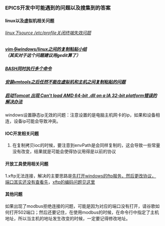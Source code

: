 ### EPICS开发中可能遇到的问题以及搜集到的答案

#### linux以及虚拟机相关问题

###### [linux下source /etc/profile关闭终端失效问题](https://www.cnblogs.com/senlinyang/p/9431855.html)

##### [vim与windows/linux之间的复制粘贴小结](https://www.cnblogs.com/siashan/p/5546354.html)（其实对于这个问题建议用gedit算了）

##### [BASH同时执行多个命令](https://blog.csdn.net/magicpang/article/details/4106666)

##### [安装vmtools之后任然不能在虚拟机和主机之间复制粘贴的问题](https://blog.csdn.net/xc_zhou/article/details/80732396?utm_medium=distribute.pc_relevant_t0.none-task-blog-BlogCommendFromBaidu-1.not_use_machine_learn_pai&depth_1-utm_source=distribute.pc_relevant_t0.none-task-blog-BlogCommendFromBaidu-1.not_use_machine_learn_pai)

##### [启动Tomcat 出现 Can't load AMD 64-bit .dll on a IA 32-bit platform错误的解决办法](https://blog.csdn.net/qinkang1993/article/details/52671368)

windows设置静态ip无效的问题：注意设置的是电脑主机网卡的ip，如果和设备相连，设备ip可能会导致冲突。

#### IOC开发相关问题

1. 在复制拷贝ioc的时候，要注意到envPath是会同样复制的，这会导致一些常量没有改变，结果就是可能会使得协议用得是以前的协议

#### 开放工具使用相关问题

1.xftp无法连接，解决的主要思路是[先打开windows的ftp服务，然后更改协议，端口其实还没有查看先](https://cloud.tencent.com/developer/article/1618556?from=article.detail.1618573)，[xftp的编码问题见这里](https://www.xshellcn.com/zhishi/shezhi-bianma.html)





#### 其他问题

如果出现了modbus拒绝连接的问题，可能是因为对应的端口没有打开，请谷歌如何打开502端口；然后还要记住，在使用modbus的时候，在命令行中指定了主机地址，所以当主机的地址发生改变的时候，一定要记得修改地址。